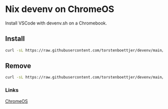 # Nix devenv on ChromeOS

Install VSCode with devenv.sh on a Chromebook.

## Install

```sh
curl -sL https://raw.githubusercontent.com/torstenboettjer/devenv/main/nixdev.sh | sh
```

## Remove 

```sh
curl -sL https://raw.githubusercontent.com/torstenboettjer/devenv/main/nixrm.sh | sh
```
### Links
[ChromeOS](https://chromeenterprise.google/os/)
